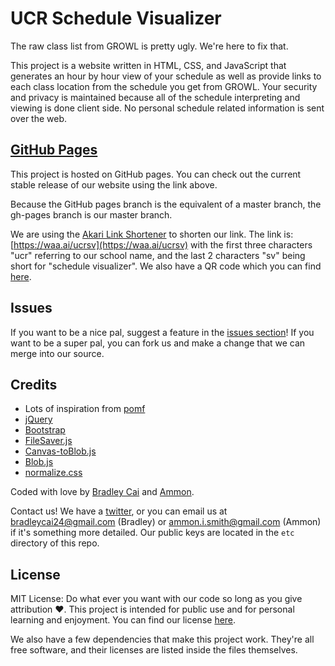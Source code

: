 UCR Schedule Visualizer
=======================

The raw class list from GROWL is pretty ugly. We're here to fix that.

This project is a website written in HTML, CSS, and JavaScript that generates an
hour by hour view of your schedule as well as provide links to each class location
from the schedule you get from GROWL. Your security and privacy is maintained because
all of the schedule interpreting and viewing is done client side. No personal schedule
related information is sent over the web.

[GitHub Pages](http://bradleycai.github.io/ucr-schedule-visualizer/)
--------------------------------------------------------

This project is hosted on GitHub pages. You can check out the current stable release
of our website using the link above.

Because the GitHub pages branch is the equivalent of a master branch, the gh-pages
branch is our master branch.

We are using the [Akari Link Shortener](https://waa.ai/) to shorten our link. The link is: [https://waa.ai/ucrsv](https://waa.ai/ucrsv) with the
first three characters "ucr" referring to our school name, and the last 2 characters "sv" being short for "schedule visualizer". We also have a QR code
which you can find [here](http://bradleycai.github.io/ucr-schedule-visualizer/img/WAAAI-QR.png).

Issues
------

If you want to be a nice pal, suggest a feature in the [issues section](https://github.com/BradleyCai/ucr-schedule-visualizer/issues)! If you want to be a super pal, you can fork us and make a change that we can merge into our source.

Credits
-------

<ul>
  <li>Lots of inspiration from <a href="https://github.com/nokonoko/Pomf">pomf</a></li>
  <li><a href="https://jquery.com/">jQuery</a></li>
  <li><a href="http://getbootstrap.com/">Bootstrap</a></li>
  <li><a href="https://github.com/eligrey/FileSaver.js/">FileSaver.js</a></li>
  <li><a href="https://github.com/eligrey/canvas-toBlob.js">Canvas-toBlob.js</a></li>
  <li><a href="https://github.com/eligrey/Blob.js">Blob.js</a></li>
  <li><a href="https://necolas.github.io/normalize.css/">normalize.css</a></li>
</ul>

Coded with love by [Bradley Cai](https://github.com/BradleyCai) and [Ammon](https://github.com/ammongit).

Contact us! We have a [twitter](https://twitter.com/UCR_Visualizer), or you can email us at [bradleycai24@gmail.com](mailto:bradleycai24@gmail.com) (Bradley) or [ammon.i.smith@gmail.com](mailto:ammon.i.smith@gmail.com) (Ammon) if it's something more
detailed. Our public keys are located in the `etc` directory of this repo.

License
-------

MIT License: Do what ever you want with our code so long as you give attribution :heart:. This project is intended for public use and for personal learning and enjoyment. You can find our license [here](https://github.com/BradleyCai/ucr-schedule-visualizer/blob/gh-pages/LICENSE.md).

We also have a few dependencies that make this project work. They're all free software,
and their licenses are listed inside the files themselves.
